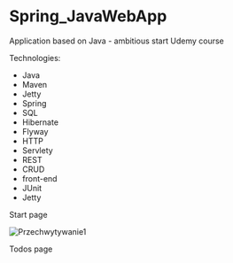 # Spring_JavaWebApp

Application based on Java - ambitious start Udemy course

Technologies:
- Java 
- Maven 
- Jetty
- Spring
- SQL
- Hibernate
- Flyway
- HTTP
- Servlety
- REST
- CRUD
- front-end
- JUnit
- Jetty

Start page

![Przechwytywanie1](https://user-images.githubusercontent.com/64829285/104845452-e351cf80-58d5-11eb-9053-e3654f717a69.JPG)


Todos page
